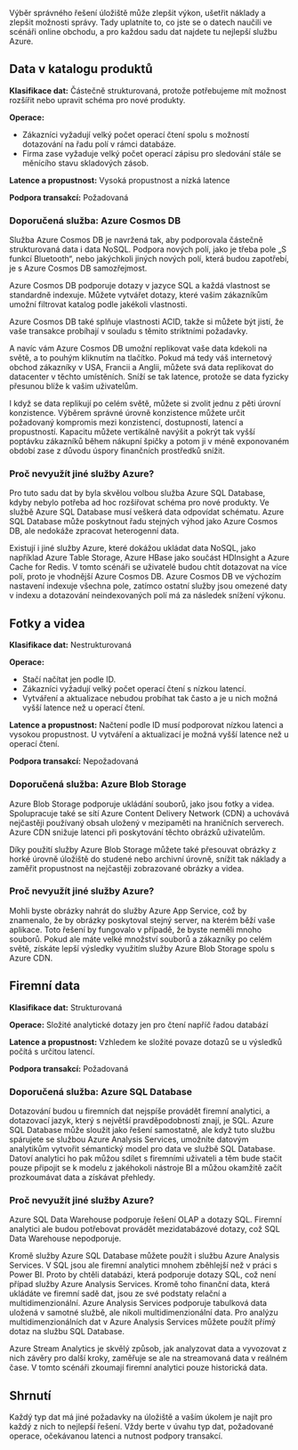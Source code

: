 Výběr správného řešení úložiště může zlepšit výkon, ušetřit náklady a zlepšit možnosti správy. Tady uplatníte to, co jste se o datech naučili ve scénáři online obchodu, a pro každou sadu dat najdete tu nejlepší službu Azure. 

## <a name="product-catalog-data"></a>Data v katalogu produktů

**Klasifikace dat:** Částečně strukturovaná, protože potřebujeme mít možnost rozšířit nebo upravit schéma pro nové produkty.

**Operace:**

- Zákazníci vyžadují velký počet operací čtení spolu s možností dotazování na řadu polí v rámci databáze.
- Firma zase vyžaduje velký počet operací zápisu pro sledování stále se měnícího stavu skladových zásob.

**Latence a propustnost:** Vysoká propustnost a nízká latence

**Podpora transakcí:** Požadovaná

### <a name="recommended-service-azure-cosmos-db"></a>Doporučená služba: Azure Cosmos DB

Služba Azure Cosmos DB je navržená tak, aby podporovala částečně strukturovaná data i data NoSQL. Podpora nových polí, jako je třeba pole „S funkcí Bluetooth“, nebo jakýchkoli jiných nových polí, která budou zapotřebí, je s Azure Cosmos DB samozřejmost.

Azure Cosmos DB podporuje dotazy v jazyce SQL a každá vlastnost se standardně indexuje. Můžete vytvářet dotazy, které vašim zákazníkům umožní filtrovat katalog podle jakékoli vlastnosti.

Azure Cosmos DB také splňuje vlastnosti ACID, takže si můžete být jistí, že vaše transakce probíhají v souladu s těmito striktními požadavky.

A navíc vám Azure Cosmos DB umožní replikovat vaše data kdekoli na světě, a to pouhým kliknutím na tlačítko. Pokud má tedy váš internetový obchod zákazníky v USA, Francii a Anglii, můžete svá data replikovat do datacenter v těchto umístěních. Sníží se tak latence, protože se data fyzicky přesunou blíže k vašim uživatelům. 

I když se data replikují po celém světě, můžete si zvolit jednu z pěti úrovní konzistence. Výběrem správné úrovně konzistence můžete určit požadovaný kompromis mezi konzistencí, dostupností, latencí a propustností. Kapacitu můžete vertikálně navýšit a pokrýt tak vyšší poptávku zákazníků během nákupní špičky a potom ji v méně exponovaném období zase z důvodu úspory finančních prostředků snížit.

### <a name="why-not-other-azure-services"></a>Proč nevyužít jiné služby Azure?

Pro tuto sadu dat by byla skvělou volbou služba Azure SQL Database, kdyby nebylo potřeba ad hoc rozšiřovat schéma pro nové produkty. Ve službě Azure SQL Database musí veškerá data odpovídat schématu. Azure SQL Database může poskytnout řadu stejných výhod jako Azure Cosmos DB, ale nedokáže zpracovat heterogenní data. 

Existují i jiné služby Azure, které dokážou ukládat data NoSQL, jako například Azure Table Storage, Azure HBase jako součást HDInsight a Azure Cache for Redis. V tomto scénáři se uživatelé budou chtít dotazovat na více polí, proto je vhodnější Azure Cosmos DB. Azure Cosmos DB ve výchozím nastavení indexuje všechna pole, zatímco ostatní služby jsou omezené daty v indexu a dotazování neindexovaných polí má za následek snížení výkonu.

## <a name="photos-and-videos"></a>Fotky a videa

**Klasifikace dat:** Nestrukturovaná

**Operace:**

- Stačí načítat jen podle ID.
- Zákazníci vyžadují velký počet operací čtení s nízkou latencí.
- Vytváření a aktualizace nebudou probíhat tak často a je u nich možná vyšší latence než u operací čtení.

**Latence a propustnost:** Načtení podle ID musí podporovat nízkou latenci a vysokou propustnost. U vytváření a aktualizací je možná vyšší latence než u operací čtení.

**Podpora transakcí:** Nepožadovaná

### <a name="recommended-service-azure-blob-storage"></a>Doporučená služba: Azure Blob Storage

Azure Blob Storage podporuje ukládání souborů, jako jsou fotky a videa. Spolupracuje také se sítí Azure Content Delivery Network (CDN) a uchovává nejčastěji používaný obsah uložený v mezipaměti na hraničních serverech. Azure CDN snižuje latenci při poskytování těchto obrázků uživatelům.

Díky použití služby Azure Blob Storage můžete také přesouvat obrázky z horké úrovně úložiště do studené nebo archivní úrovně, snížit tak náklady a zaměřit propustnost na nejčastěji zobrazované obrázky a videa.

### <a name="why-not-other-azure-services"></a>Proč nevyužít jiné služby Azure?

Mohli byste obrázky nahrát do služby Azure App Service, což by znamenalo, že by obrázky poskytoval stejný server, na kterém běží vaše aplikace. Toto řešení by fungovalo v případě, že byste neměli mnoho souborů. Pokud ale máte velké množství souborů a zákazníky po celém světě, získáte lepší výsledky využitím služby Azure Blob Storage spolu s Azure CDN.

## <a name="business-data"></a>Firemní data

**Klasifikace dat:** Strukturovaná

**Operace:** Složité analytické dotazy jen pro čtení napříč řadou databází

**Latence a propustnost:** Vzhledem ke složité povaze dotazů se u výsledků počítá s určitou latencí.

**Podpora transakcí:** Požadovaná

### <a name="recommended-service-azure-sql-database"></a>Doporučená služba: Azure SQL Database

Dotazování budou u firemních dat nejspíše provádět firemní analytici, a dotazovací jazyk, který s největší pravděpodobností znají, je SQL. Azure SQL Database může sloužit jako řešení samostatně, ale když tuto službu spárujete se službou Azure Analysis Services, umožníte datovým analytikům vytvořit sémantický model pro data ve službě SQL Database. Datoví analytici ho pak můžou sdílet s firemními uživateli a těm bude stačit pouze připojit se k modelu z jakéhokoli nástroje BI a můžou okamžitě začít prozkoumávat data a získávat přehledy. 

### <a name="why-not-other-azure-services"></a>Proč nevyužít jiné služby Azure?

Azure SQL Data Warehouse podporuje řešení OLAP a dotazy SQL. Firemní analytici ale budou potřebovat provádět mezidatabázové dotazy, což SQL Data Warehouse nepodporuje.

Kromě služby Azure SQL Database můžete použít i službu Azure Analysis Services. V SQL jsou ale firemní analytici mnohem zběhlejší než v práci s Power BI. Proto by chtěli databázi, která podporuje dotazy SQL, což není případ služby Azure Analysis Services. Kromě toho finanční data, která ukládáte ve firemní sadě dat, jsou ze své podstaty relační a multidimenzionální. Azure Analysis Services podporuje tabulková data uložená v samotné službě, ale nikoli multidimenzionální data. Pro analýzu multidimenzionálních dat v Azure Analysis Services můžete použít přímý dotaz na službu SQL Database.

Azure Stream Analytics je skvělý způsob, jak analyzovat data a vyvozovat z nich závěry pro další kroky, zaměřuje se ale na streamovaná data v reálném čase. V tomto scénáři zkoumají firemní analytici pouze historická data.

## <a name="summary"></a>Shrnutí

Každý typ dat má jiné požadavky na úložiště a vaším úkolem je najít pro každý z nich to nejlepší řešení. Vždy berte v úvahu typ dat, požadované operace, očekávanou latenci a nutnost podpory transakcí.